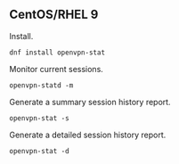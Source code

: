 ## CentOS/RHEL 9

Install.
```
dnf install openvpn-stat
```

Monitor current sessions.
```
openvpn-statd -m
```

Generate a summary session history report.
```
openvpn-stat -s
```

Generate a detailed session history report.
```
openvpn-stat -d
```

